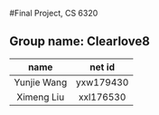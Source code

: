 #Final Project, CS 6320

## Group name: Clearlove8

| name  | net id  |
|:-------------:|:---------------:| 
| Yunjie Wang      | yxw179430 |
| Ximeng Liu      | xxl176530        |